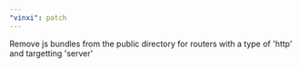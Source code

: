 ```yaml
---
"vinxi": patch
---
```


Remove js bundles from the public directory for routers with a type of 'http' and targetting 'server'
